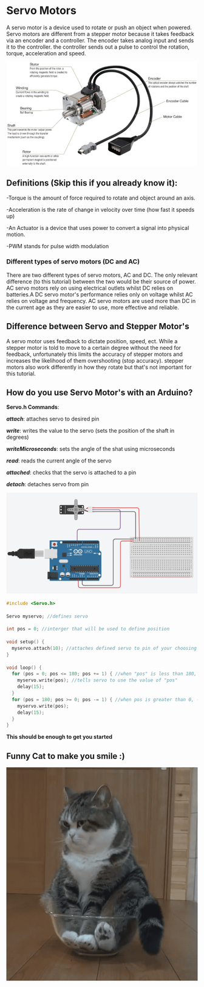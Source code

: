 # Servo Motors 
A servo motor is a device used to rotate or push an object when powered. Servo motors are different from a stepper motor because it takes feedback via an encoder and a controller. The encoder takes analog input and sends it to the controller. the controller sends out a pulse to control the rotation, torque, acceleration and speed.

![](servo-motor-structure.jpg)

## Definitions (Skip this if you already know it):
-Torque is the amount of force required to rotate and object around an axis.

-Acceleration is the rate of change in velocity over time (how fast it speeds up)

-An Actuator is a device that uses power to convert a signal into physical motion.

-PWM stands for pulse width modulation


### Different types of servo motors (DC and AC)

There are two different types of servo motors, AC and DC. The only relevant difference (to this tutorial) between the two would be their source of power. AC servo motors rely on using electrical outlets whilst DC relies on batteries.A DC servo motor's performance relies only on voltage whilst AC relies on voltage and frequency. AC servo motors are used more than DC in the current age as they are easier to use, more effective and reliable.

## Difference between Servo and Stepper Motor's 
A servo motor uses feedback to dictate position, speed, ect. While a stepper motor is told to move to a certain degree without the need for feedback, unfortunately this limits the accuracy of stepper motors and increases the likelihood of them overshooting (stop accuracy). stepper motors also work differently in how they rotate but that's not important for this tutorial.

## How do you use Servo Motor's with an Arduino?


****Servo.h Commands****:

***attach***: attaches servo to desired pin

***write***: writes the value to the servo (sets the position of the shaft in degrees)

***writeMicroseconds***: sets the angle of the shat using microseconds

***read***: reads the current angle of the servo

***attached***: checks that the servo is attached to a pin

***detach***: detaches servo from pin


![](Capture.PNG)

```cpp
#include <Servo.h>

Servo myservo; //defines servo

int pos = 0; //interger that will be used to define position

void setup() {
  myservo.attach(10); //attaches defined servo to pin of your choosing
}

void loop() {
  for (pos = 0; pos <= 180; pos += 1) { //when "pos" is less than 180, +1 loop
    myservo.write(pos); //tells servo to use the value of "pos"
    delay(15); 
  }
  for (pos = 180; pos >= 0; pos -= 1) { //when pos is greater than 0, -1 loop
    myservo.write(pos);
    delay(15); 
  }
}
```
****This should be enough to get you started****


## Funny Cat to make you smile :)

![](cat.gif)